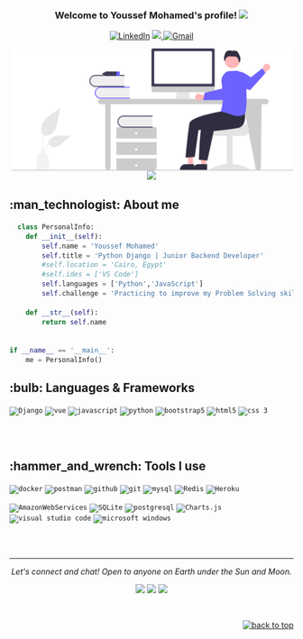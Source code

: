 <h3 align="center">
  Welcome to Youssef Mohamed's profile!
  <img src="https://media.giphy.com/media/hvRJCLFzcasrR4ia7z/giphy.gif" width="28">
</h3>


<!-- Social icons section -->
<p align="center">
  <a href=https://www.linkedin.com/in/youssef-mohamed-b5096626b/"><img src="https://img.shields.io/badge/LinkedIn-%230177B5?style=flat&logo=linkedin&logoColor=white" alt="LinkedIn" title="LinkedIn"/></a>
  <a href="https://web.facebook.com/youssef74mohamed" alt="Facebook" title="Facebook" >
  <img src="https://img.shields.io/badge/Facebook-%231877F2.svg?style=falt&logo=facebook&logoColor=white"/>
</a>
  <a href="mailto:swimmer.shark12@gmail.com" alt="Gmail">
     <img alt="Gmail" src="https://img.shields.io/badge/Gmail-%230177B5?style=flat&logo=gmail&logoColor=white" />
  
 
</p>


  
 <img align="right" width="500" alt="" src="https://github.com/Ahmedsaed/Ahmedsaed/blob/main/undraw_hello_re_3evm.svg" />

<p align="center">
  <a href="https://github.com/DenverCoder1/readme-typing-svg"><img  src="https://readme-typing-svg.herokuapp.com?color=36BCF7FF&center=true&vCenter=true&lines=Junior+Back+end+Developer;Always+Learning+new+things;Django+Developer;&center=true&width=500&height=50"></a>
</p>

<h2>:man_technologist: About me</h2>

```py
  class PersonalInfo:
    def __init__(self):
        self.name = 'Youssef Mohamed'
        self.title = 'Python Django | Junior Backend Developer'
        #self.location = 'Cairo, Egypt'
        #self.ides = ['VS Code']
        self.languages = ['Python','JavaScript']
        self.challenge = 'Practicing to improve my Problem Solving skill'

    def __str__(self):
        return self.name


if __name__ == '__main__':
    me = PersonalInfo()
```
<h2>:bulb: Languages & Frameworks</h2>
<code><img title="Django" alt="Django" width="40px" src="https://www.svgrepo.com/show/349341/djangoproject.svg" /></code>
<code><img title="Vue" alt="vue" width="65px" src="https://www.vectorlogo.zone/logos/vuejs/vuejs-ar21.svg" /></code>
<code><img title="JavaScript" alt="javascript" width="40px" src="https://cdn.jsdelivr.net/gh/devicons/devicon/icons/javascript/javascript-original.svg" /></code>
<code><img title="Python" alt="python" width="45px" src="https://cdn.jsdelivr.net/gh/devicons/devicon/icons/python/python-original.svg" /></code>
<code><img title="BootStrap5" alt="bootstrap5" width="50px" src="https://getbootstrap.com/docs/5.2/assets/brand/bootstrap-logo-shadow.png" /></code>
<code><img title="HTML 5" alt="html5" width="40px" src="https://cdn.jsdelivr.net/gh/devicons/devicon/icons/html5/html5-original.svg" /></code>
<code><img title="CSS 3" alt="css 3" width="40px" src="https://cdn.jsdelivr.net/gh/devicons/devicon/icons/css3/css3-original.svg" /></code>


</br></br>

<h2>:hammer_and_wrench: Tools I use</h2>
<code><img title="Docker" alt="docker" width="40px" src="https://www.svgrepo.com/show/303231/docker-logo.svg" /></code>
<code><img title="PostMan" alt="postman" width="40px" src="https://www.svgrepo.com/show/354202/postman-icon.svg" /></code>
<code><img title="GitHub" alt="github" width="40px" src="https://cdn.jsdelivr.net/gh/devicons/devicon/icons/github/github-original.svg" /></code>
<code><img title="Git" alt="git" width="40px" src="https://cdn.jsdelivr.net/gh/devicons/devicon/icons/git/git-original.svg" /></code>
<code><img title="MySql" alt="mysql" width="60px" src="https://www.svgrepo.com/show/303251/mysql-logo.svg" /></code>
<code><img title="Redis" alt="Redis" width="70px" src="https://www.vectorlogo.zone/logos/redis/redis-ar21.svg" /></code>
<code><img title="Heroku" alt="Heroku" width="70px" src="https://www.vectorlogo.zone/logos/heroku/heroku-ar21.svg" /></code>

<code><img title="AmazonWebServices" alt="AmazonWebServices" width="65px" src="https://www.vectorlogo.zone/logos/amazon_aws/amazon_aws-ar21.svg" /></code>
<code><img title="SQLite" alt="SQLite" width="65px" src="https://www.vectorlogo.zone/logos/sqlite/sqlite-ar21.svg" /></code>
<code><img title="postgresql" alt="postgresql" width="60px" src="https://www.vectorlogo.zone/logos/postgresql/postgresql-vertical.svg" /></code>
<code><img title="Charts.js" alt="Charts.js" width="50px" src="https://www.chartjs.org/img/chartjs-logo.svg" /></code>
<code><img title="VS Code" alt="visual studio code" width="40px" src="https://cdn.jsdelivr.net/gh/devicons/devicon/icons/vscode/vscode-original.svg" /></code>
<code><img title="MS Windows" alt="microsoft windows" width="40px" src="https://cdn.jsdelivr.net/gh/devicons/devicon/icons/windows8/windows8-original.svg" /></code>
 
 
 </br></br>
 <hr>

<p align="center">
  <i>Let's connect and chat! Open to anyone on Earth under the Sun and Moon.</i>
<p align="center">
    <a href="https://www.linkedin.com/in/youssef-mohamed-b5096626b/" alt="Linkedin"><img src="https://img.shields.io/badge/LinkedIn-0077B5?style=for-the-badge&logo=linkedin&logoColor=white"></a>
    <a href="https://www.instagram.com/ymk_74_/" alt="Instagram"><img src="https://img.shields.io/badge/Instagram-E4405F?style=for-the-badge&logo=instagram&logoColor=white"></a>
    <a href="https://web.facebook.com//youssef74mohamed" alt="Facebook"><img src="https://img.shields.io/badge/Facebook-1877F2?style=for-the-badge&logo=facebook&logoColor=white"></a>
   
</p> 
</p>





<br />
<p align="right"><a href="#top"><img  src="https://img.shields.io/static/v1?label&message=back+to+top&color=7E3ACE&style=flat&logo" alt="back to top" /></a></p>
